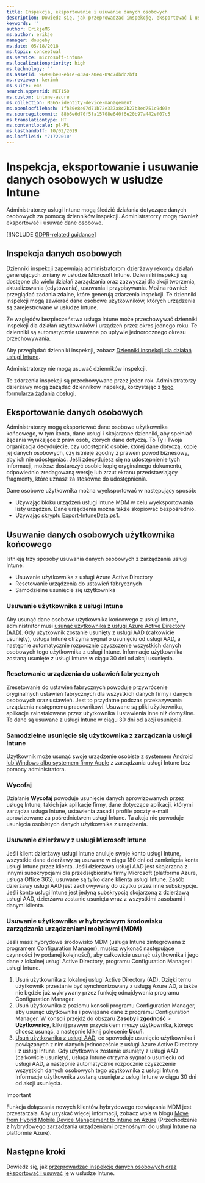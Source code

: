 ```yaml
---
title: Inspekcja, eksportowanie i usuwanie danych osobowych
description: Dowiedz się, jak przeprowadzać inspekcję, eksportować i usuwać dane osobowe.
keywords: ''
author: ErikjeMS
ms.author: erikje
manager: dougeby
ms.date: 05/18/2018
ms.topic: conceptual
ms.service: microsoft-intune
ms.localizationpriority: high
ms.technology: ''
ms.assetid: 96990be0-eb1e-43a4-a0e4-09c7dbdc2bf4
ms.reviewer: kerimh
ms.suite: ems
search.appverid: MET150
ms.custom: intune-azure
ms.collection: M365-identity-device-management
ms.openlocfilehash: 1fb30e8e07d71b72e337a8c2b27b3ed751c9d03e
ms.sourcegitcommit: 88b6e6d70f5fa15708e640f6e20b97a442ef07c5
ms.translationtype: HT
ms.contentlocale: pl-PL
ms.lasthandoff: 10/02/2019
ms.locfileid: "71722010"
---
```

# <a name="audit-export-or-delete-personal-data-in-intune"></a>Inspekcja, eksportowanie i usuwanie danych osobowych w usłudze Intune

Administratorzy usługi Intune mogą śledzić działania dotyczące danych osobowych za pomocą dzienników inspekcji. Administratorzy mogą również eksportować i usuwać dane osobowe.

[!INCLUDE [GDPR-related guidance](../includes/gdpr-intro-sentence.md)]

## <a name="audit-personal-data"></a>Inspekcja danych osobowych

Dzienniki inspekcji zapewniają administratorom dzierżawy rekordy działań generujących zmiany w usłudze Microsoft Intune. Dzienniki inspekcji są dostępne dla wielu działań zarządzania oraz zazwyczaj dla akcji tworzenia, aktualizowania (edytowania), usuwania i przypisywania. Można również przeglądać zadania zdalne, które generują zdarzenia inspekcji. Te dzienniki inspekcji mogą zawierać dane osobowe użytkowników, których urządzenia są zarejestrowane w usłudze Intune.  

Ze względów bezpieczeństwa usługa Intune może przechowywać dzienniki inspekcji dla działań użytkowników i urządzeń przez okres jednego roku. Te dzienniki są automatycznie usuwane po upływie jednorocznego okresu przechowywania.

Aby przeglądać dzienniki inspekcji, zobacz [Dzienniki inspekcji dla działań usługi Intune](../fundamentals/monitor-audit-logs.md). 

Administratorzy nie mogą usuwać dzienników inspekcji.

Te zdarzenia inspekcji są przechowywane przez jeden rok. Administratorzy dzierżawy mogą zażądać dzienników inspekcji, korzystając z [tego formularza żądania obsługi](https://privacy.microsoft.com/en-US/privacy-questions?).

## <a name="export-personal-data"></a>Eksportowanie danych osobowych

Administratorzy mogą eksportować dane osobowe użytkownika końcowego, w tym konta, dane usługi i skojarzone dzienniki, aby spełniać żądania wynikające z praw osób, których dane dotyczą. To Ty i Twoja organizacja decydujecie, czy udostępnić osobie, której dane dotyczą, kopię jej danych osobowych, czy istnieje zgodny z prawem powód biznesowy, aby ich nie udostępniać. Jeśli zdecydujesz się na udostępnienie tych informacji, możesz dostarczyć osobie kopię oryginalnego dokumentu, odpowiednio zredagowaną wersję lub zrzut ekranu przedstawiający fragmenty, które uznasz za stosowne do udostępnienia.

Dane osobowe użytkownika można wyeksportować w następujący sposób: 
- Używając bloku urządzeń usługi Intune MDM w celu wyeksportowania listy urządzeń. Dane urządzenia można także skopiować bezpośrednio.
- Używając [skryptu Export-IntuneData.ps1](https://aka.ms/intunedataexport).

## <a name="delete-end-user-personal-data"></a>Usuwanie danych osobowych użytkownika końcowego

Istnieją trzy sposoby usuwania danych osobowych z zarządzania usługi Intune:
- Usuwanie użytkownika z usługi Azure Active Directory
- Resetowanie urządzenia do ustawień fabrycznych
- Samodzielne usunięcie się użytkownika

### <a name="delete-a-user-from-intune"></a>Usuwanie użytkownika z usługi Intune

Aby usunąć dane osobowe użytkownika końcowego z usługi Intune, administrator musi [usunąć użytkownika z usługi Azure Active Directory (AAD)](https://docs.microsoft.com/azure/active-directory/fundamentals/add-users-azure-active-directory#delete-a-user). Gdy użytkownik zostanie usunięty z usługi AAD (całkowicie usunięty), usługa Intune otrzyma sygnał o usunięciu od usługi AAD, a następnie automatycznie rozpocznie czyszczenie wszystkich danych osobowych tego użytkownika z usługi Intune. Informacje użytkownika zostaną usunięte z usługi Intune w ciągu 30 dni od akcji usunięcia.

### <a name="reset-device-to-factory-settings"></a>Resetowanie urządzenia do ustawień fabrycznych
Zresetowanie do ustawień fabrycznych powoduje przywrócenie oryginalnych ustawień fabrycznych dla wszystkich danych firmy i danych osobowych oraz ustawień. Jest to przydatne podczas przekazywania urządzenia następnemu pracownikowi. Usuwane są pliki użytkownika, aplikacje zainstalowane przez użytkownika i ustawienia inne niż domyślne. Te dane są usuwane z usługi Intune w ciągu 30 dni od akcji usunięcia.

### <a name="user-self-removal-from-intune-management"></a>Samodzielne usunięcie się użytkownika z zarządzania usługi Intune
Użytkownik może usunąć swoje urządzenie osobiste z systemem [Android lub Windows albo systemem firmy Apple](https://docs.microsoft.com/intune-user-help/unenroll-your-device-from-intune-android) z zarządzania usługi Intune bez pomocy administratora.   

### <a name="retire"></a>Wycofaj
Działanie **Wycofaj** powoduje usunięcie danych aprowizowanych przez usługę Intune, takich jak aplikacje firmy, dane dotyczące aplikacji, którymi zarządza usługa Intune, ustawienia zasad i profile poczty e-mail aprowizowane za pośrednictwem usługi Intune. Ta akcja nie powoduje usunięcia osobistych danych użytkownika z urządzenia.

### <a name="delete-a-tenant-from-microsoft-intune"></a>Usuwanie dzierżawy z usługi Microsoft Intune

Jeśli klient dzierżawy usługi Intune anuluje swoje konto usługi Intune, wszystkie dane dzierżawy są usuwane w ciągu 180 dni od zamknięcia konta usługi Intune przez klienta. Jeśli dzierżawa usługi AAD jest skojarzona z innymi subskrypcjami dla przedsiębiorstw firmy Microsoft (platforma Azure, usługa Office 365), usuwane są tylko dane klienta usługi Intune. Zasób dzierżawy usługi AAD jest zachowywany do użytku przez inne subskrypcje. Jeśli konto usługi Intune jest jedyną subskrypcją skojarzoną z dzierżawą usługi AAD, dzierżawa zostanie usunięta wraz z wszystkimi zasobami i danymi klienta.

### <a name="delete-a-user-in-a-hybrid-mobile-device-management-mdm-environment"></a>Usuwanie użytkownika w hybrydowym środowisku zarządzania urządzeniami mobilnymi (MDM)
Jeśli masz hybrydowe środowisko MDM (usługa Intune zintegrowana z programem Configuration Manager), musisz wykonać następujące czynności (w podanej kolejności), aby całkowicie usunąć użytkownika i jego dane z lokalnej usługi Active Directory, programu Configuration Manager i usługi Intune.

1. Usuń użytkownika z lokalnej usługi Active Directory (AD). Dzięki temu użytkownik przestanie być synchronizowany z usługą Azure AD, a także nie będzie już wykrywany przez funkcję odnajdywania programu Configuration Manager. 
2. Usuń użytkownika z poziomu konsoli programu Configuration Manager, aby usunąć użytkownika i powiązane dane z programu Configuration Manager. W konsoli przejdź do obszaru **Zasoby i zgodność** > **Użytkownicy**, kliknij prawym przyciskiem myszy użytkownika, którego chcesz usunąć, a następnie kliknij polecenie **Usuń**.
3. [Usuń użytkownika z usługi AAD](https://docs.microsoft.com/azure/active-directory/fundamentals/add-users-azure-active-directory#delete-a-user), co spowoduje usunięcie użytkownika i powiązanych z nim danych jednocześnie z usługi Azure Active Directory i z usługi Intune. Gdy użytkownik zostanie usunięty z usługi AAD (całkowicie usunięty), usługa Intune otrzyma sygnał o usunięciu od usługi AAD, a następnie automatycznie rozpocznie czyszczenie wszystkich danych osobowych tego użytkownika z usługi Intune. Informacje użytkownika zostaną usunięte z usługi Intune w ciągu 30 dni od akcji usunięcia.

> [!Important]
>Funkcja dołączania nowych klientów hybrydowego rozwiązania MDM jest przestarzała. Aby uzyskać więcej informacji, zobacz wpis w blogu [Move from Hybrid Mobile Device Management to Intune on Azure](https://techcommunity.microsoft.com/t5/Intune-Customer-Success/Move-from-Hybrid-Mobile-Device-Management-to-Intune-on-Azure/ba-p/280150) (Przechodzenie z hybrydowego zarządzania urządzeniami przenośnymi do usługi Intune na platformie Azure).

## <a name="next-steps"></a>Następne kroki

Dowiedz się, jak [przeprowadzać inspekcję danych osobowych oraz eksportować i usuwać je](privacy-data-audit-export-delete.md) w usłudze Intune.
